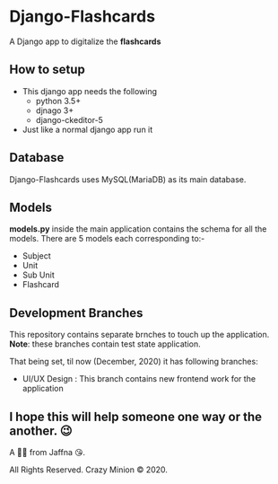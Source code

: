 # Django-Flashcards
A Django app to digitalize the **flashcards**

## How to setup
* This django app needs the following
  * python 3.5+
  * djnago 3+
  * django-ckeditor-5
* Just like a normal django app run it

## Database
Django-Flashcards uses MySQL(MariaDB) as its main database.

## Models
**models.py** inside the main application contains the schema for all the models.
There are 5 models each corresponding to:-
  * Subject
  * Unit
  * Sub Unit
  * Flashcard

## Development Branches
This repository contains separate brnches to touch up the application.
**Note**: these branches contain test state application.

That being set, til now (December, 2020) it has following branches:
  * UI/UX Design : This branch contains new frontend work for the application
  
## I hope this will help someone one way or the another. 😉
A 🙋‍♂️ from Jaffna 😘. 

All Rights Reserved. Crazy Minion © 2020.
